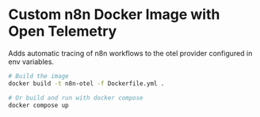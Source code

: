 # Custom n8n Docker Image with Open Telemetry

Adds automatic tracing of n8n workflows to the otel provider configured in env variables.

```bash
# Build the image
docker build -t n8n-otel -f Dockerfile.yml .

# Or build and run with docker compose
docker compose up
```
